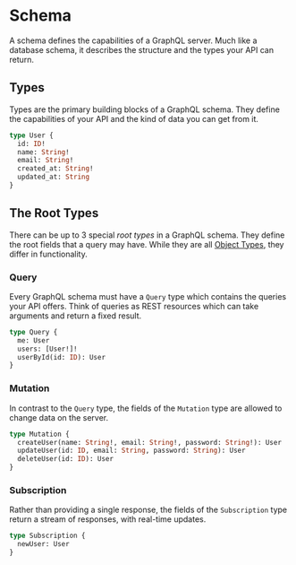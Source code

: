 # Schema

A schema defines the capabilities of a GraphQL server.
Much like a database schema, it describes the structure and the types your API can return.

## Types

Types are the primary building blocks of a GraphQL schema.
They define the capabilities of your API and the kind of data you can get from it.

```graphql
type User {
  id: ID!
  name: String!
  email: String!
  created_at: String!
  updated_at: String
}
```

## The Root Types

There can be up to 3 special *root types* in a GraphQL schema.
They define the root fields that a query may have. While they are
all [Object Types](types.md#object-type), they differ in functionality.

### Query

Every GraphQL schema must have a `Query` type which contains the queries your API offers.
Think of queries as REST resources which can take arguments and return a fixed result.

```graphql
type Query {
  me: User
  users: [User!]!
  userById(id: ID): User 
}
```

### Mutation

In contrast to the `Query` type, the fields of the `Mutation` type are
allowed to change data on the server.

```graphql
type Mutation {
  createUser(name: String!, email: String!, password: String!): User
  updateUser(id: ID, email: String, password: String): User
  deleteUser(id: ID): User
}
```

### Subscription

Rather than providing a single response, the fields of the `Subscription` type
return a stream of responses, with real-time updates.

```graphql
type Subscription {
  newUser: User
}
```
